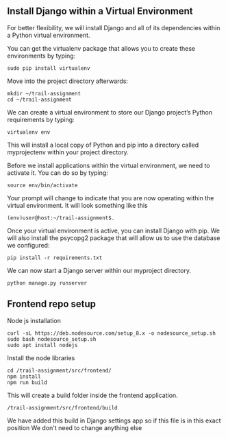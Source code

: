 ## Install Django within a Virtual Environment
For better flexibility, we will install Django and all of its dependencies within a Python virtual environment.

You can get the virtualenv package that allows you to create these environments by typing:
```
sudo pip install virtualenv
```
Move into the project directory afterwards:
```
mkdir ~/trail-assignment
cd ~/trail-assignment
```
We can create a virtual environment to store our Django project’s Python requirements by typing:
```
virtualenv env
```
This will install a local copy of Python and pip into a directory called myprojectenv within your project directory.

Before we install applications within the virtual environment, we need to activate it. You can do so by typing:
```
source env/bin/activate
```
Your prompt will change to indicate that you are now operating within the virtual environment. It will look something like this 
```
(env)user@host:~/trail-assignment$.
```
Once your virtual environment is active, you can install Django with pip. We will also install the psycopg2 package that will allow us to use the database we configured:
```
pip install -r requirements.txt
```
We can now start a Django server within our myproject directory. 
```
python manage.py runserver
```

## Frontend repo setup
Node js installation
```
curl -sL https://deb.nodesource.com/setup_8.x -o nodesource_setup.sh
sudo bash nodesource_setup.sh
sudo apt install nodejs
```

Install the node libraries 
```
cd /trail-assignment/src/frontend/
npm install
npm run build
```
This will create a build folder inside the frontend application.
```
/trail-assignment/src/frontend/build
```
We have added this build in Django settings app so if this file is in this exact position We don't need to change anything else
